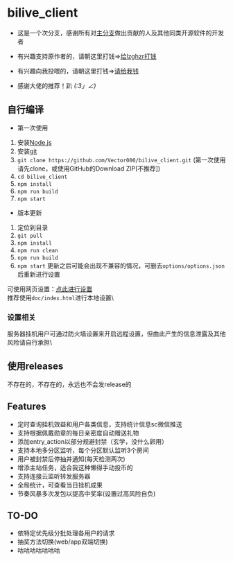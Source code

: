 # bilive_client

* 这是一个次分支，感谢所有对[主分支](https://github.com/lzghzr/bilive_client)做出贡献的人及其他同类开源软件的开发者
* 有兴趣支持原作者的，请朝这里打钱=>[给lzghzr打钱](https://github.com/lzghzr/bilive_client/wiki)
* 有兴趣向我投喂的，请朝这里打钱=>[请给我钱](https://github.com/Vector000/Something_Serious/blob/master/pics/mm_reward_qrcode.png)


* 感谢大佬的推荐！趴 _(:3」∠)_

## 自行编译

* 第一次使用
1. 安装[Node.js](https://nodejs.org/)
2. 安装[git](https://git-scm.com/downloads)
3. `git clone https://github.com/Vector000/bilive_client.git` (第一次使用请先clone，或使用GitHub的Download ZIP[不推荐])
4. `cd bilive_client`
5. `npm install`
6. `npm run build`
7. `npm start`

* 版本更新
1. 定位到目录
2. `git pull`
3. `npm install`
4. `npm run clean`
5. `npm run build`
6. `npm start`
更新之后可能会出现不兼容的情况，可删去`options/options.json`后重新进行设置

可使用网页设置：[点此进行设置](https://vector000.github.io/bilive_setting/)\
推荐使用`doc/index.html`进行本地设置\

### 设置相关
服务器挂机用户可通过防火墙设置来开启远程设置，但由此产生的信息泄露及其他风险请自行承担\

## 使用releases
不存在的，不存在的，永远也不会发release的

## Features
* 定时查询挂机效益和用户各类信息，支持统计信息sc微信推送
* 支持根据佩戴勋章的每日亲密度自动赠送礼物
* 添加entry_action以部分规避封禁（玄学，没什么卵用）
* 支持本地多分区监听，每个分区默认监听3个房间
* 用户被封禁后停抽并通知(每天检测两次)
* 增添主站任务，适合我这种懒得手动投币的
* 支持连接云监听转发服务器
* 全局统计，可查看当日挂机成果
* 节奏风暴多次发包以提高中奖率(设置过高风险自负)

## TO-DO
* 依特定优先级分批处理各用户的请求
* 抽奖方法切换(web/app双端切换)
* 咕咕咕咕咕咕咕
